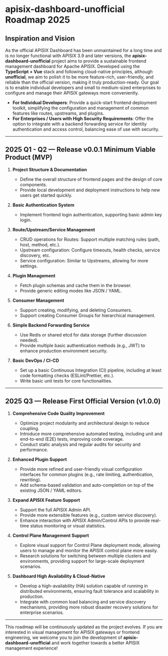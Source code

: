
# apisix-dashboard-unofficial Roadmap 2025

## Inspiration and Vision

As the official APISIX Dashboard has been unmaintained for a long time and is no longer functional with APISIX 3.9 and later versions, the **apisix-dashboard-unofficial** project aims to provide a sustainable frontend management dashboard for Apache APISIX. Developed using the **TypeScript + Vue** stack and following cloud-native principles, although **unofficial**, we aim to polish it to be more feature-rich, user-friendly, and reliable than the official version, making it truly production-ready. Our goal is to enable individual developers and small to medium-sized enterprises to configure and manage their APISIX gateways more conveniently.

-   **For Individual Developers**: Provide a quick-start frontend deployment toolkit, simplifying the configuration and management of common features like routes, upstreams, and plugins.
-   **For Enterprises / Users with High Security Requirements**: Offer the option to integrate with a backend forwarding service for identity authentication and access control, balancing ease of use with security.

---

## 2025 Q1 - Q2 — Release v0.0.1 Minimum Viable Product (MVP)

1.  **Project Structure & Documentation**
    -   Define the overall structure of frontend pages and the design of core components.
    -   Provide local development and deployment instructions to help new users get started quickly.

2.  **Basic Authentication System**
    -   Implement frontend login authentication, supporting basic admin key login.

3.  **Route/Upstream/Service Management**
    -   CRUD operations for Routes: Support multiple matching rules (path, host, method, etc.).
    -   Upstream configuration: Configure timeouts, health checks, service discovery, etc.
    -   Service configuration: Similar to Upstreams, allowing for more settings.

4.  **Plugin Management**
    -   Fetch plugin schemas and cache them in the browser.
    -   Provide generic editing modes like JSON / YAML.

5.  **Consumer Management**
    -   Support creating, modifying, and deleting Consumers.
    -   Support creating Consumer Groups for hierarchical management.

6.  **Simple Backend Forwarding Service**
    -   Use Redis or shared etcd for data storage (further discussion needed).
    -   Provide multiple basic authentication methods (e.g., JWT) to enhance production environment security.

7.  **Basic DevOps / CI-CD**
    -   Set up a basic Continuous Integration (CI) pipeline, including at least code formatting checks (ESLint/Prettier, etc.).
    -   Write basic unit tests for core functionalities.

---

## 2025 Q3 — Release First Official Version (v1.0.0)

1.  **Comprehensive Code Quality Improvement**
    -   Optimize project modularity and architectural design to reduce coupling.
    -   Introduce more comprehensive automated testing, including unit and end-to-end (E2E) tests, improving code coverage.
    -   Conduct static analysis and regular audits for security and performance.

2.  **Enhanced Plugin Support**
    -   Provide more refined and user-friendly visual configuration interfaces for common plugins (e.g., rate limiting, authentication, rewriting).
    -   Add schema-based validation and auto-completion on top of the existing JSON / YAML editors.

3.  **Expand APISIX Feature Support**
    -   Support the full APISIX Admin API.
    -   Provide more extensible features (e.g., custom service discovery).
    -   Enhance interaction with APISIX Admin/Control APIs to provide real-time status monitoring or visual statistics.

4.  **Control Plane Management Support**
    -   Explore visual support for Control Plane deployment mode, allowing users to manage and monitor the APISIX control plane more easily.
    -   Research solutions for switching between multiple clusters and environments, providing support for large-scale deployment scenarios.

5.  **Dashboard High Availability & Cloud-Native**
    -   Develop a high-availability (HA) solution capable of running in distributed environments, ensuring fault tolerance and scalability in production.
    -   Integrate with common load balancing and service discovery mechanisms, providing more robust disaster recovery solutions for enterprise scenarios.

---

This roadmap will be continuously updated as the project evolves. If you are interested in visual management for APISIX gateways or frontend engineering, we welcome you to join the development of **apisix-dashboard-unofficial** and work together towards a better APISIX management experience!